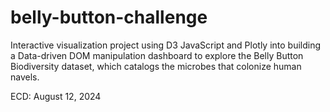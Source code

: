 # belly-button-challenge
Interactive visualization project using D3 JavaScript and Plotly into building a Data-driven DOM manipulation dashboard to explore the Belly Button Biodiversity dataset, which catalogs the microbes that colonize human navels.

ECD: August 12, 2024
